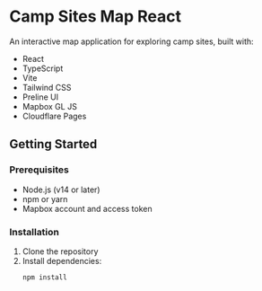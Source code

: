 # Camp Sites Map React

An interactive map application for exploring camp sites, built with:

- React
- TypeScript
- Vite
- Tailwind CSS
- Preline UI
- Mapbox GL JS
- Cloudflare Pages

## Getting Started

### Prerequisites

- Node.js (v14 or later)
- npm or yarn
- Mapbox account and access token

### Installation

1. Clone the repository
2. Install dependencies:
   ```bash
   npm install